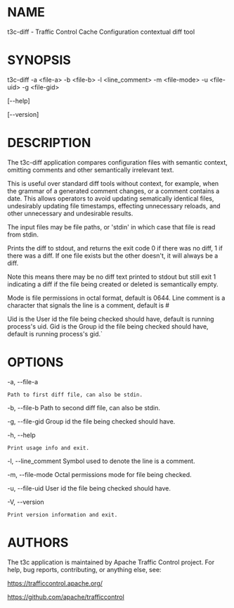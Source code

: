 <!--
    Licensed to the Apache Software Foundation (ASF) under one
    or more contributor license agreements.  See the NOTICE file
    distributed with this work for additional information
    regarding copyright ownership.  The ASF licenses this file
    to you under the Apache License, Version 2.0 (the
    "License"); you may not use this file except in compliance
    with the License.  You may obtain a copy of the License at

      http://www.apache.org/licenses/LICENSE-2.0

    Unless required by applicable law or agreed to in writing,
    software distributed under the License is distributed on an
    "AS IS" BASIS, WITHOUT WARRANTIES OR CONDITIONS OF ANY
    KIND, either express or implied.  See the License for the
    specific language governing permissions and limitations
    under the License.
-->

<!--

  !!!
      This file is both a Github Readme and manpage!
      Please make sure changes appear properly with man,
      and follow man conventions, such as:
      https://www.bell-labs.com/usr/dmr/www/manintro.html

      A primary goal of t3c is to follow POSIX and LSB standards
      and conventions, so it's easy to learn and use by people
      who know Linux and other *nix systems. Providing a proper
      manpage is a big part of that.
  !!!

-->
# NAME

t3c-diff - Traffic Control Cache Configuration contextual diff tool

# SYNOPSIS

t3c-diff \-a \<file-a\> \-b \<file-b\> \-l \<line_comment\> \-m \<file-mode\> \-u \<file-uid\> \-g \<file-gid\>

[\-\-help]

[\-\-version]

# DESCRIPTION

The t3c-diff application compares configuration files with semantic context, omitting comments and other semantically irrelevant text.

This is useful over standard diff tools without context, for example, when the grammar of a generated comment changes, or a comment contains a date. This allows operators to avoid updating sematically identical files, undesirably updating file timestamps, effecting unnecessary reloads, and other unnecessary and undesirable results.

The input files may be file paths, or 'stdin' in which case that file is read from stdin.

Prints the diff to stdout, and returns the exit code 0 if there was no diff, 1 if there was a diff.
If one file exists but the other doesn't, it will always be a diff.

Note this means there may be no diff text printed to stdout but still exit 1 indicating a diff
if the file being created or deleted is semantically empty.

Mode is file permissions in octal format, default is 0644.
Line comment is a character that signals the line is a comment, default is #

Uid is the User id the file being checked should have, default is running process's uid.
Gid is the Group id the file being checked should have, default is running process's gid.`

# OPTIONS

-a, -\-file-a

    Path to first diff file, can also be stdin.

-b, -\-file-b
    Path to second diff file, can also be stdin.

-g, -\-file-gid
    Group id the file being checked should have.
    
-h, -\-help

    Print usage info and exit.

-l, -\-line_comment
    Symbol used to denote the line is a comment.    

-m, -\-file-mode
    Octal permissions mode for file being checked.

-u, -\-file-uid
    User id the file being checked should have.

-V, -\-version

    Print version information and exit.

# AUTHORS

The t3c application is maintained by Apache Traffic Control project. For help, bug reports, contributing, or anything else, see:

https://trafficcontrol.apache.org/

https://github.com/apache/trafficcontrol
